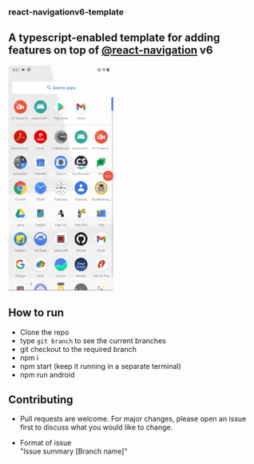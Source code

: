 ### react-navigationv6-template

## A typescript-enabled template for adding features on  top of [@react-navigation](https://reactnavigation.org/) v6

<img src="./Gifs/Bottom navigation.gif" width="210" height="450" />



## How to run
- Clone the repo
- type `git branch` to see the current branches 
- git checkout to the required branch
- npm i
- npm start (keep it running in a separate terminal)
- npm run android

## Contributing
- Pull requests are welcome. For major changes, please open an issue first to discuss what you would like to change.

- Format of issue  
"Issue summary [Branch name]"